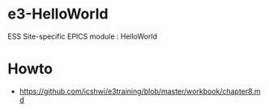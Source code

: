 
e3-HelloWorld  
======
ESS Site-specific EPICS module : HelloWorld

# Howto
* https://github.com/icshwi/e3training/blob/master/workbook/chapter8.md
